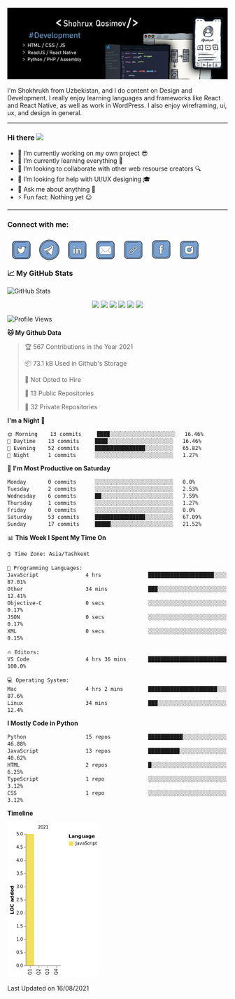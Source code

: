 ![Dev](https://github.com/shqosimov/shqosimov/blob/main/fork.jpg)

I'm Shokhrukh from Uzbekistan, and I do content on Design and Development. I really enjoy learning languages and frameworks like React and React Native, as well as work in WordPress. I also enjoy wireframing, ui, ux, and design in general.

<hr />

### Hi there <img src="https://media.giphy.com/media/hvRJCLFzcasrR4ia7z/giphy.gif" width="25px">

- 🔭 I’m currently working on my own project 😎
- 🌱 I’m currently learning everything 🤣
- 👯 I’m looking to collaborate with other web resourse creators 🔍
- 🤔 I’m looking for help with UI/UX designing 🎓
- 💬 Ask me about anything 👑
- ⚡ Fun fact: Nothing yet 😐

<hr />

### Connect with me:

[<img align="left" alt="shqosimov | Twitter"   width="64px" src="https://github.com/shqosimov/shqosimov/blob/main/plasticine/icons8-twitter-2048.png" />][twitter]
[<img align="left" alt="shqosimov | Telegram"  width="64px" src="https://github.com/shqosimov/shqosimov/blob/main/plasticine/icons8-telegram-app-2048.png" />][telegram]
[<img align="left" alt="shqosimov | LinkedIn"  width="64px" src="https://github.com/shqosimov/shqosimov/blob/main/plasticine/icons8-linkedin-2048.png" />][linkedin]
[<img align="left" alt="shqosimov | Email"     width="64px" src="https://github.com/shqosimov/shqosimov/blob/main/plasticine/icons8-mail-2048.png" />][email]
[<img align="left" alt="shqosimov | Website"   width="64px" src="https://github.com/shqosimov/shqosimov/blob/main/plasticine/icons8-link-100.png" />][website]
[<img align="left" alt="shqosimov | Instagram" width="64px" src="https://github.com/shqosimov/shqosimov/blob/main/plasticine/icons8-facebook-2048.png" />][facebook]
[<img align="left" alt="shqosimov | Instagram" width="64px" src="https://github.com/shqosimov/shqosimov/blob/main/plasticine/icons8-instagram-2048.png" />][instagram]

<br /><br /><br />

### 📈 My GitHub Stats

<img alt="GitHub Stats" src="https://github-readme-stats-shqosimov.vercel.app/api?username=shqosimov&theme=cobalt&show_icons=true&hide_border=true" />

<p align="center">
  <img src="https://i.giphy.com/media/LMt9638dO8dftAjtco/200.webp"       width="64" />
  <img src="https://media3.giphy.com/media/ln7z2eWriiQAllfVcn/200w.webp" width="64" />
  <img src="https://i.giphy.com/media/eNAsjO55tPbgaor7ma/200w.webp"      width="64" />
  <img src="https://i.giphy.com/media/VgGthkhUvGgOit7Y9i/200.webp"       width="64" />
  <img src="https://media.giphy.com/media/kdFc8fubgS31b8DsVu/giphy.gif"  width="64" />
  <img src="https://i.giphy.com/media/IdyAQJVN2kVPNUrojM/200.webp"       width="64" />
</p>

<!--START_SECTION:waka-->
![Profile Views](http://img.shields.io/badge/Profile%20Views-0-blue)

**🐱 My Github Data** 

> 🏆 567 Contributions in the Year 2021
 > 
> 📦 73.1 kB Used in Github's Storage 
 > 
> 🚫 Not Opted to Hire
 > 
> 📜 13 Public Repositories 
 > 
> 🔑 32 Private Repositories  
 > 
**I'm a Night 🦉** 

```text
🌞 Morning    13 commits     ████░░░░░░░░░░░░░░░░░░░░░   16.46% 
🌆 Daytime    13 commits     ████░░░░░░░░░░░░░░░░░░░░░   16.46% 
🌃 Evening    52 commits     ████████████████░░░░░░░░░   65.82% 
🌙 Night      1 commits      ░░░░░░░░░░░░░░░░░░░░░░░░░   1.27%

```
📅 **I'm Most Productive on Saturday** 

```text
Monday       0 commits      ░░░░░░░░░░░░░░░░░░░░░░░░░   0.0% 
Tuesday      2 commits      ░░░░░░░░░░░░░░░░░░░░░░░░░   2.53% 
Wednesday    6 commits      ██░░░░░░░░░░░░░░░░░░░░░░░   7.59% 
Thursday     1 commits      ░░░░░░░░░░░░░░░░░░░░░░░░░   1.27% 
Friday       0 commits      ░░░░░░░░░░░░░░░░░░░░░░░░░   0.0% 
Saturday     53 commits     ████████████████░░░░░░░░░   67.09% 
Sunday       17 commits     █████░░░░░░░░░░░░░░░░░░░░   21.52%

```


📊 **This Week I Spent My Time On** 

```text
⌚︎ Time Zone: Asia/Tashkent

💬 Programming Languages: 
JavaScript               4 hrs               █████████████████████░░░░   87.01% 
Other                    34 mins             ███░░░░░░░░░░░░░░░░░░░░░░   12.41% 
Objective-C              0 secs              ░░░░░░░░░░░░░░░░░░░░░░░░░   0.17% 
JSON                     0 secs              ░░░░░░░░░░░░░░░░░░░░░░░░░   0.17% 
XML                      0 secs              ░░░░░░░░░░░░░░░░░░░░░░░░░   0.15%

🔥 Editors: 
VS Code                  4 hrs 36 mins       █████████████████████████   100.0%

💻 Operating System: 
Mac                      4 hrs 2 mins        ██████████████████████░░░   87.6% 
Linux                    34 mins             ███░░░░░░░░░░░░░░░░░░░░░░   12.4%

```

**I Mostly Code in Python** 

```text
Python                   15 repos            ███████████░░░░░░░░░░░░░░   46.88% 
JavaScript               13 repos            ██████████░░░░░░░░░░░░░░░   40.62% 
HTML                     2 repos             █░░░░░░░░░░░░░░░░░░░░░░░░   6.25% 
TypeScript               1 repo              ░░░░░░░░░░░░░░░░░░░░░░░░░   3.12% 
CSS                      1 repo              ░░░░░░░░░░░░░░░░░░░░░░░░░   3.12%

```


**Timeline**

![Chart not found](https://raw.githubusercontent.com/shqosimov/shqosimov/main/charts/bar_graph.png) 


 Last Updated on 16/08/2021
<!--END_SECTION:waka-->

[twitter]: https://twitter.com/shqosimov
[telegram]: https://t.me/shqosimov
[linkedin]: https://linkedin.com/in/shqosimov
[email]: mailto:shqosimov@webhook.uz
[website]: https://webhook.uz
[facebook]: https://fb.me/mark5.inc
[instagram]: https://instagram.com/mark5.inc
